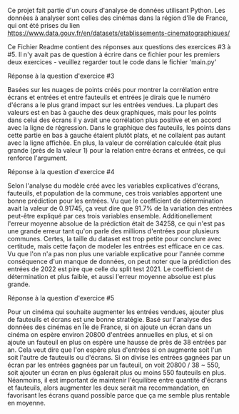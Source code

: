 Ce projet fait partie d'un cours d'analyse de données utilisant Python. Les données à analyser sont celles des cinémas dans la région d'île de France, qui ont été prises du lien https://www.data.gouv.fr/en/datasets/etablissements-cinematographiques/

Ce Fichier Readme contient des réponses aux questions des exercices #3 à #5. Il n'y avait pas de question à écrire dans ce fichier pour les premiers deux exercices - veuillez regarder tout le code dans le fichier 'main.py'

Réponse à la question d'exercice #3

Basées sur les nuages de points créés pour montrer la corrélation entre écrans et entrées et entre fauteuils et entrées je dirais que le numéro d'écrans a le plus grand impact sur les entrées vendues. La plupart des valeurs est en bas à gauche des deux graphiques, mais pour les points dans celui des écrans il y avait une corrélation plus positive et en accord avec la ligne de régression. Dans le graphique des fauteuils, les points dans cette partie en bas à gauche étaient plutôt plats, et ne collaient pas autant avec la ligne affichée. En plus, la valeur de corrélation calculée était plus grande (près de la valeur 1) pour la relation entre écrans et entrées, ce qui renforce l'argument.

Réponse à la question d'exercice #4

Selon l'analyse du modèle créé avec les variables explicatives d'écrans, fauteuils, et population de la commune, ces trois variables apportent une bonne prédiction pour les entrées. Vu que le coefficient de détermination avait la valeur de 0.91745, ça veut dire que 91.7% de la variation des entrées peut-être expliqué par ces trois variables ensemble. Additionellement l'erreur moyenne absolue de la prédiction était de 34258, ce qui n'est pas une grande erreur tant qu'on parle des millions d'entrées pour plusieurs communes. Certes, la taille du dataset est trop petite pour conclure avec certitude, mais cette façon de modeler les entrées est efficace en ce cas. Vu que l'on n'a pas non plus une variable explicative pour l'année comme conséquence d'un manque de données, on peut noter que la prédiction des entrées de 2022 est pire que celle du split test 2021. Le coefficient de détermination et plus faible, et aussi l'erreur moyenne absolue est plus grande.

Réponse à la question d'exercice #5

Pour un cinéma qui souhaite augmenter les entrées vendues, ajouter plus de fauteuils et écrans est une bonne stratégie. Basé sur l'analyse des données des cinémas en Île de France, si on ajoute un écran dans un cinéma on espère environ 20800 d'entrées annuelles en plus, et si on ajoute un fauteuil en plus on espère une hausse de près de 38 entrées par an. Cela veut dire que l'on espère plus d'entrées si on augmente soit l'un soit l'autre de fauteuils ou d'écrans. Si on divise les entrées gagnées par un écran par les entrées gagnées par un fauteuil, on voit 20800 / 38 ~ 550, soit ajouter un écran en plus égalerait plus ou moins 550 fauteuils en plus. Néanmoins, il est important de maintenir l'équilibre entre quantité d'écrans et fauteuils, alors augmenter les deux serait ma recommandation, en favorisant les écrans quand possible parce que ça me semble plus rentable en moyenne.